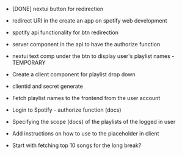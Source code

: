- [DONE] nextui button for redirection

- redirect URI in the create an app on spotify web development 
- spotify api functionality for btn redirection
- server component in the api to have the authorize function 
- nextui text comp under the btn to display user's playlist names - TEMPORARY 

- Create a client component for playlist drop down 


- clientid and secret generate
- Fetch playlist names to the frontend from the user account
- Login to Spotify - authorize function (docs)
- Specifying the scope (docs) of the playlists of the logged in user
- Add instructions on how to use to the placeholder in client
- Start with fetching top 10 songs for the long break? 